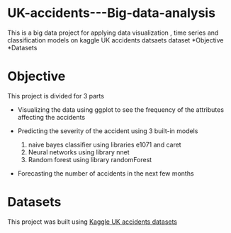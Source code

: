# UK-accidents---Big-data-analysis
This is a big data project for applying data visualization , time series and classification models on kaggle UK accidents datsaets dataset 
*Objective
*Datasets

# Objective
This project is divided for 3 parts 
- Visualizing the data using ggplot to see the frequency of the attributes affecting the accidents
- Predicting the severity of the accident using 3 built-in models 
   1. naive bayes classifier using libraries e1071 and caret
   2. Neural networks using library nnet
   3. Random forest using library randomForest

- Forecasting the number of accidents in the next few months 

# Datasets
This project was built using [Kaggle UK accidents datasets](https://www.kaggle.com/daveianhickey/2000-16-traffic-flow-england-scotland-wales?fbclid=IwAR0dGYRO__sdeIfxN0T-2pLgnHB2wYj1A3IY23ix5siPDjMO4-GvUYDP5QU)
   
